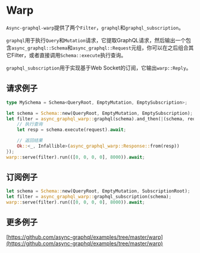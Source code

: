 # Warp

`Async-graphql-warp`提供了两个`Filter`，`graphql`和`graphql_subscription`。

`graphql`用于执行`Query`和`Mutation`请求，它提取GraphQL请求，然后输出一个包含`async_graphql::Schema`和`async_graphql::Request`元组，你可以在之后组合其它Filter，或者直接调用`Schema::execute`执行查询。

`graphql_subscription`用于实现基于Web Socket的订阅，它输出`warp::Reply`。

## 请求例子

```rust
type MySchema = Schema<QueryRoot, EmptyMutation, EmptySubscription>;

let schema = Schema::new(QueryRoot, EmptyMutation, EmptySubscription);
let filter = async_graphql_warp::graphql(schema).and_then(|(schema, request): (MySchema, async_graphql::Request)| async move {
    // 执行查询
    let resp = schema.execute(request).await;

    // 返回结果
    Ok::<_, Infallible>(async_graphql_warp::Response::from(resp))
});
warp::serve(filter).run(([0, 0, 0, 0], 8000)).await;
```

## 订阅例子

```rust
let schema = Schema::new(QueryRoot, EmptyMutation, SubscriptionRoot);
let filter = async_graphql_warp::graphql_subscription(schema);
warp::serve(filter).run(([0, 0, 0, 0], 8000)).await;
```

## 更多例子

[https://github.com/async-graphql/examples/tree/master/warp](https://github.com/async-graphql/examples/tree/master/warp)
